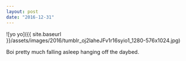 ```yaml
---
layout: post
date: "2016-12-31"
---
```


![yo yo]({{ site.baseurl }}/assets/images/2016/tumblr_oj2laheJFv1r16syio1_1280-576x1024.jpg)

Boi pretty much falling asleep hanging off the daybed.
